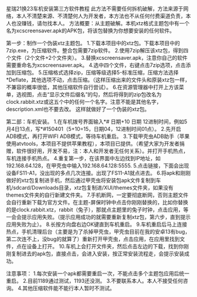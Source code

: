 星瑞21换23车机安装第三方软件教程
此方法不需要任何拆机破解，方法来源于网络，本人不清楚来源、不清楚何人为开发者，本方法也不从任何付费渠道负责，本人也没赚钱，请勿找本人。
方法概要：从主题破解。本机xtz格式主题包中有一个名为xcscreensaver.apk的APK包，将该包替换为你想要安装的任何软件。


第一步：制作一个伪装xtz主题包。
1.下载本项目中的xtz包。下载本项目中的7zip.exe，为压缩软件。整合包需要7zip软件。
2.使用7zip解压该xtz包，得到四个文件（2个文件+2个文件夹）。
3.替换xcscreensaver.apk，注意你自己的软件需要重命名为xcscreensaver.apk。
4.选中四个文件，右键点击7zip选项，点击添加到压缩包。
5.压缩格式选择zip，压缩等级选择5-标准压缩，压缩方法选择*Deflate，其他选项不动，点击压缩。（这样压缩出来的文件头和原装xtz包一样，不兼容的概率很低，其他压缩软件自行尝试）。
6.在资源管理器中打开上方该菜单，选视图，点击“显示文件后缀名”的勾，然后将得到的zip包改名为clock.rabbit.xtz或这五个中的任何一个名字。注意不能是其他名字，description.xml也不要去改。
这样就做好了一个伪装的xtz包。

第二部：车机安装。
1.在车机拨号界面输入*# 日期+10 日期 12进制时间，例如5月4日13点，写*#150401（5+10=15，日期04，12进制时间01点）。
2.先开启ADB模式，再打开WIFI ADB模式，等待车机重启。
3.下载甲壳虫ADB助手（苹果使用atvtools，本项目不提供苹果教程），本项目已提供。（希望大家为开发者捐赠，软件很好用，开发不易，注：本人和开发者无任何关系）。并打开手机热点，车机连接手机热点。
4.重复第一步，在该界面中左边找到IP地址，如192.168.64.128，在甲壳虫中输入192.168.64.128:5555.
5.点击链接，下面会出现设备FS11-A1，没出现的多点几次连接。出现了FS11-A1就点进去。
6.将apk和刚刚做好的xtz包复制进手机，然后通过甲壳虫将安装包apk文件复制到车机/sdcard/Downloads目录，xtz包复制进/XUI/themes文件夹，如果没有themes文件夹的自行新建文件夹。
7.手机断网，一定要彻底断网，否则主题文件会自行重新下载为官方文件。在主题-屏保时钟中点击你刚刚替换的，比如你替换的是clock.rabbit.xtz，rabbit（兔子），那就点主题里的兔子时钟，点击应用，等一会会提示应用失败。（提示应用成功的就需要重新复制xtz包，第六步，直到提示应用失败为止）。
8.长按方向盘右边OK键直到车机重启。
9.车机重启后马上连接热点，手机清理后台（主要是为了杀掉甲壳虫，甲壳虫目前在我的安卓13有bug，第二次连不上，没bug的就算了）重新打开甲壳虫，点击应用，在应用里找到文件，点在设备上打开。
10.车机上会打开文件夹，然后点击左边的下载，找到你刚刚复制进去的apk包，直接点击，会进入安装，按正常安装流程走，会提示安装成功。

注意事项：
1.每次安装一个apk都需要重启一次，不能点击多个主题包应用后统一重启。
2.目前1189通过测试，1193还没测。
3.不要联系本人。本人不接受任何咨询。
4.其他压缩软件能不能行本人暂时不测试。
